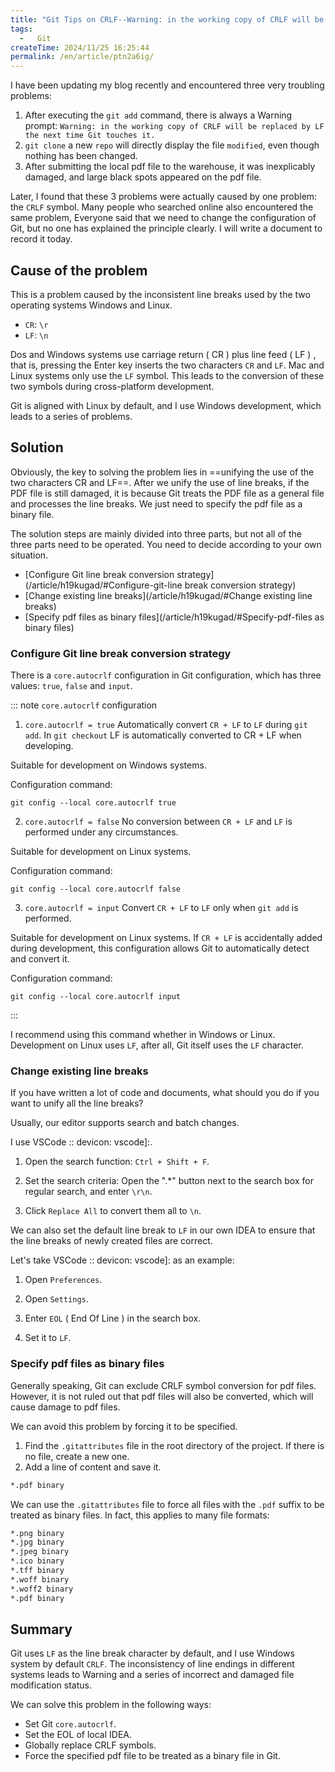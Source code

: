 ```yaml
---
title: "Git Tips on CRLF--Warning: in the working copy of CRLF will be replaced by LF the next time Git touches it."
tags:
  -   Git
createTime: 2024/11/25 16:25:44
permalink: /en/article/ptn2a6ig/
---
```

I have been updating my blog recently and encountered three very troubling problems:
1.  After executing the `git add` command, there is always a Warning prompt: `Warning: in the working copy of CRLF will be replaced by LF the next time Git touches it.`
2.  `git clone` a new `repo` will directly display the file `modified`, even though nothing has been changed.
3.  After submitting the local pdf file to the warehouse, it was inexplicably damaged, and large black spots appeared on the pdf file.

Later, I found that these 3 problems were actually caused by one problem: the `CRLF` symbol. Many people who searched online also encountered the same problem, Everyone said that we need to change the configuration of Git, but no one has explained the principle clearly. I will write a document to record it today.
<!-- more -->

## Cause of the problem
This is a problem caused by the inconsistent line breaks used by the two operating systems Windows and Linux.

-   `CR`: `\r`
-   `LF`: `\n`

Dos and Windows systems use carriage return ( CR ) plus line feed ( LF ) , that is, pressing the Enter key inserts the two characters `CR` and `LF`. Mac and Linux systems only use the `LF` symbol. This leads to the conversion of these two symbols during cross-platform development.

Git is aligned with Linux by default, and I use Windows development, which leads to a series of problems.

## Solution
Obviously, the key to solving the problem lies in ==unifying the use of the two characters CR and LF==. After we unify the use of line breaks, if the PDF file is still damaged, it is because Git treats the PDF file as a general file and processes the line breaks. We just need to specify the pdf file as a binary file.

The solution steps are mainly divided into three parts, but not all of the three parts need to be operated. You need to decide according to your own situation.
-   [Configure Git line break conversion strategy](/article/h19kugad/#Configure-git-line break conversion strategy)
-   [Change existing line breaks](/article/h19kugad/#Change existing line breaks)
-   [Specify pdf files as binary files](/article/h19kugad/#Specify-pdf-files as binary files)

### Configure Git line break conversion strategy
There is a `core.autocrlf` configuration in Git configuration, which has three values: `true`, `false` and `input`.

::: note `core.autocrlf` configuration
1.  `core.autocrlf = true`
Automatically convert `CR + LF` to `LF` during `git add`. In `git checkout` LF is automatically converted to CR + LF when developing.

Suitable for development on Windows systems.

Configuration command:
``` shell
git config --local core.autocrlf true
```
2.  `core.autocrlf = false`
No conversion between `CR + LF` and `LF` is performed under any circumstances.

Suitable for development on Linux systems.

Configuration command:
``` shell
git config --local core.autocrlf false
```
3.  `core.autocrlf = input`
Convert `CR + LF` to `LF` only when `git add` is performed.

Suitable for development on Linux systems. If `CR + LF` is accidentally added during development, this configuration allows Git to automatically detect and convert it.

Configuration command:
``` shell
git config --local core.autocrlf input
```
:::

I recommend using this command whether in Windows or Linux. Development on Linux uses `LF`, after all, Git itself uses the `LF` character.

### Change existing line breaks
If you have written a lot of code and documents, what should you do if you want to unify all the line breaks?

Usually, our editor supports search and batch changes.

I use VSCode :: devicon: vscode]:.

1.  Open the search function: `Ctrl + Shift + F`.

2.  Set the search criteria: Open the ".*" button next to the search box for regular search, and enter `\r\n`.

3.  Click `Replace All` to convert them all to `\n`.

We can also set the default line break to `LF` in our own IDEA to ensure that the line breaks of newly created files are correct.

Let's take VSCode :: devicon: vscode]: as an example:

1.  Open `Preferences`.

2.  Open `Settings`.

3.  Enter `EOL` ( End Of Line ) in the search box.

4.  Set it to `LF`.

### Specify pdf files as binary files
Generally speaking, Git can exclude CRLF symbol conversion for pdf files. However, it is not ruled out that pdf files will also be converted, which will cause damage to pdf files.

We can avoid this problem by forcing it to be specified.
1.  Find the `.gitattributes` file in the root directory of the project. If there is no file, create a new one.
2.  Add a line of content and save it.
``` md
*.pdf binary
```

We can use the `.gitattributes` file to force all files with the `.pdf` suffix to be treated as binary files. In fact, this applies to many file formats:

``` md
*.png binary
*.jpg binary
*.jpeg binary
*.ico binary
*.tff binary
*.woff binary
*.woff2 binary
*.pdf binary
```

## Summary
Git uses `LF` as the line break character by default, and I use Windows system by default `CRLF`. The inconsistency of line endings in different systems leads to Warning and a series of incorrect and damaged file modification status.

We can solve this problem in the following ways:
-   Set Git `core.autocrlf`.
-   Set the EOL of local IDEA.
-   Globally replace CRLF symbols.
-   Force the specified pdf file to be treated as a binary file in Git.
